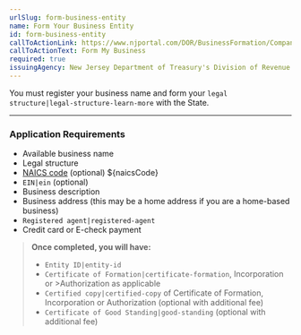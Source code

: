 ```yaml
---
urlSlug: form-business-entity
name: Form Your Business Entity
id: form-business-entity
callToActionLink: https://www.njportal.com/DOR/BusinessFormation/CompanyInformation/BusinessName
callToActionText: Form My Business
required: true
issuingAgency: New Jersey Department of Treasury's Division of Revenue and Enterprise Services
---
```


You must register your business name and form your `legal structure|legal-structure-learn-more` with the State.

---

### Application Requirements

- Available business name
- Legal structure
- [NAICS code](/tasks/determine-naics-code) (optional) ${naicsCode}
- `EIN|ein` (optional)
- Business description
- Business address (this may be a home address if you are a home-based business)
- `Registered agent|registered-agent`
- Credit card or E-check payment

> **Once completed, you will have:**
>
> - `Entity ID|entity-id`
> - `Certificate of Formation|certificate-formation`, Incorporation or >Authorization as applicable
> - `Certified copy|certified-copy` of Certificate of Formation, Incorporation or Authorization (optional with additional fee)
> - `Certificate of Good Standing|good-standing` (optional with additional fee)
